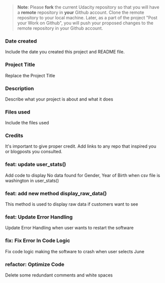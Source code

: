 >**Note**: Please **fork** the current Udacity repository so that you will have a **remote** repository in **your** Github account. Clone the remote repository to your local machine. Later, as a part of the project "Post your Work on Github", you will push your proposed changes to the remote repository in your Github account.

### Date created
Include the date you created this project and README file.

### Project Title
Replace the Project Title

### Description
Describe what your project is about and what it does

### Files used
Include the files used

### Credits
It's important to give proper credit. Add links to any repo that inspired you or blogposts you consulted.

### feat: update user_stats()
Add code to display No data found for Gender, Year of Birth when csv file is washington in user_stats()

### feat: add new method display_raw_data()
This method is used to display raw data if customers want to see

### feat: Update Error Handling
Update Error Handling when user wants to restart the software

### fix: Fix Error In Code Logic
Fix code logic making the software to crash when user selects June

### refactor: Optimize Code
Delete some redundant comments and white spaces
